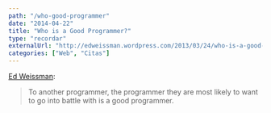 ```yaml
---
path: "/who-good-programmer"
date: "2014-04-22"
title: "Who is a Good Programmer?"
type: "recordar"
externalUrl: "http://edweissman.wordpress.com/2013/03/24/who-is-a-good-programmer/"
categories: ["Web", "Citas"]
---
```


[Ed Weissman](http://edweissman.wordpress.com/2013/03/24/who-is-a-good-programmer/):

> To another programmer, the programmer they are most likely to want to go into battle with is a good programmer.